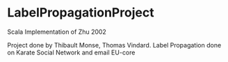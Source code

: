 # LabelPropagationProject
Scala Implementation of Zhu 2002 

Project done by Thibault Monse, Thomas Vindard.
Label Propagation done on Karate Social Network and email EU-core
